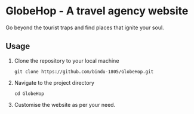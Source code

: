 # GlobeHop - A travel agency website

Go beyond the tourist traps and find places that ignite your soul.

## Usage

1. Clone the repository to your local machine <br />

   ```
   git clone https://github.com/bindu-1805/GlobeHop.git
   ```
2. Navigate to the project directory <br />

   ```
   cd GlobeHop
   ```
3. Customise the website as per your need.


   
